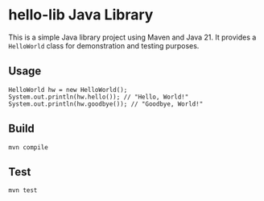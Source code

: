 # hello-lib Java Library

This is a simple Java library project using Maven and Java 21. It provides a `HelloWorld` class for demonstration and testing purposes.

## Usage

```
HelloWorld hw = new HelloWorld();
System.out.println(hw.hello()); // "Hello, World!"
System.out.println(hw.goodbye()); // "Goodbye, World!"
```

## Build

```
mvn compile
```

## Test

```
mvn test
```
